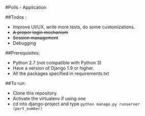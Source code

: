#Polls - Application

##Todos : 
* Improve UI/UX, write more tests, do some customizations.
* ~~A proper login mechanism~~
* ~~Session management~~
* Debugging

##Prerequisites:
* Python 2.7 (not compatible with Python 3)
* Have a version of Django 1.9 or higher.
* All the packages specified in requirements.txt

##To run:
* Clone this repository.
* Activate the virtualenv if using one
* cd into django-project and type `python manage.py runserver (port_number)`
